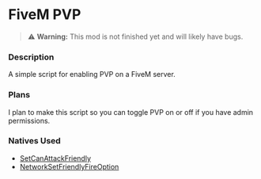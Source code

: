 # FiveM PVP
> :warning: **Warning:** This mod is not finished yet and will likely have bugs.

### Description
A simple script for enabling PVP on a FiveM server.

### Plans
I plan to make this script so you can toggle PVP on or off if you have admin permissions.

### Natives Used
- [SetCanAttackFriendly](https://docs.fivem.net/natives/?_0xB3B1CB349FF9C75D)
- [NetworkSetFriendlyFireOption](https://docs.fivem.net/natives/?_0xF808475FA571D823)
